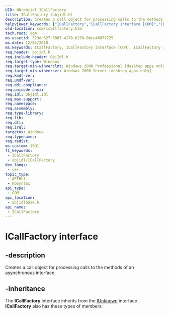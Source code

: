 ```yaml
---
UID: NN:objidl.ICallFactory
title: ICallFactory (objidl.h)
description: Creates a call object for processing calls to the methods of an asynchronous interface.
helpviewer_keywords: ["ICallFactory","ICallFactory interface [COM]","ICallFactory interface [COM]","described","_com_icallfactory","com.icallfactory","objidlbase/ICallFactory"]
old-location: com\icallfactory.htm
tech.root: com
ms.assetid: 323dc627-3867-4170-b278-0bce46077729
ms.date: 12/05/2018
ms.keywords: ICallFactory, ICallFactory interface [COM], ICallFactory interface [COM],described, _com_icallfactory, com.icallfactory, objidlbase/ICallFactory
req.header: objidl.h
req.include-header: ObjIdl.h
req.target-type: Windows
req.target-min-winverclnt: Windows 2000 Professional [desktop apps only]
req.target-min-winversvr: Windows 2000 Server [desktop apps only]
req.kmdf-ver: 
req.umdf-ver: 
req.ddi-compliance: 
req.unicode-ansi: 
req.idl: ObjIdl.idl
req.max-support: 
req.namespace: 
req.assembly: 
req.type-library: 
req.lib: 
req.dll: 
req.irql: 
targetos: Windows
req.typenames: 
req.redist: 
ms.custom: 19H1
f1_keywords:
 - ICallFactory
 - objidl/ICallFactory
dev_langs:
 - c++
topic_type:
 - APIRef
 - kbSyntax
api_type:
 - COM
api_location:
 - objidlbase.h
api_name:
 - ICallFactory
---
```


# ICallFactory interface


## -description

Creates a call object for processing calls to the methods of an asynchronous interface.

## -inheritance

The <b>ICallFactory</b> interface inherits from the <a href="/windows/desktop/api/unknwn/nn-unknwn-iunknown">IUnknown</a> interface. <b>ICallFactory</b> also has these types of members:

